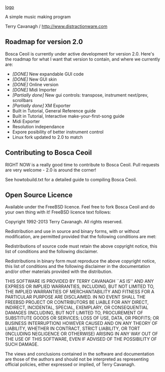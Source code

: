 [logo]

A simple music making program

Terry Cavanagh / http://www.distractionware.com

## Roadmap for version 2.0

Bosca Ceoil is currently under active development for version 2.0. Here's the roadmap for what I want that version to contain, and where we currently are:

 - *[DONE]* New expandable GUI code
 - *[DONE]* New GUI skin
 - *[DONE]* Online version
 - *[DONE]* Midi Importer 
 - *[Partially done]* New gui controls: transpose, instrument next/prev, scrollbars
 - *[Partially done]* XM Exporter
 - Built in Tutorial, General Reference guide
 - Built in Tutorial, Interactive make-your-first-song guide
 - Midi Exporter
 - Resolution independance
 - Expore posibility of better instrument control
 - Linux fork updated to 2.0 to match
 
## Contributing to Bosca Ceoil

RIGHT NOW is a really good time to contribute to Bosca Ceoil. Pull requests are very welcome - 2.0 is around the corner!

See howtobuild.txt for a detailed guide to compiling Bosca Ceoil.

## Open Source Licence

Available under the FreeBSD licence. Feel free to fork Bosca Ceoil and do your own thing with it! FreeBSD licence text follows:

Copyright 1992-2013 Terry Cavanagh. All rights reserved.

Redistribution and use in source and binary forms, with or without modification, are permitted provided that the following conditions are met:

Redistributions of source code must retain the above copyright notice, this list of conditions and the following disclaimer.

Redistributions in binary form must reproduce the above copyright notice, this list of conditions and the following disclaimer in the documentation and/or other materials provided with the distribution.

THIS SOFTWARE IS PROVIDED BY TERRY CAVANAGH ``AS IS'' AND ANY EXPRESS OR IMPLIED WARRANTIES, INCLUDING, BUT NOT LIMITED TO, THE IMPLIED WARRANTIES OF MERCHANTABILITY AND FITNESS FOR A PARTICULAR PURPOSE ARE DISCLAIMED. IN NO EVENT SHALL THE FREEBSD PROJECT OR CONTRIBUTORS BE LIABLE FOR ANY DIRECT, INDIRECT, INCIDENTAL, SPECIAL, EXEMPLARY, OR CONSEQUENTIAL DAMAGES (INCLUDING, BUT NOT LIMITED TO, PROCUREMENT OF SUBSTITUTE GOODS OR SERVICES; LOSS OF USE, DATA, OR PROFITS; OR BUSINESS INTERRUPTION) HOWEVER CAUSED AND ON ANY THEORY OF LIABILITY, WHETHER IN CONTRACT, STRICT LIABILITY, OR TORT (INCLUDING NEGLIGENCE OR OTHERWISE) ARISING IN ANY WAY OUT OF THE USE OF THIS SOFTWARE, EVEN IF ADVISED OF THE POSSIBILITY OF SUCH DAMAGE.

The views and conclusions contained in the software and documentation are those of the authors and should not be interpreted as representing official policies, either expressed or implied, of Terry Cavanagh.

[logo]: http://distractionware.com/blog/wp-content/uploads/2015/05/bosca2.png "Bosca Ceoil Logo"